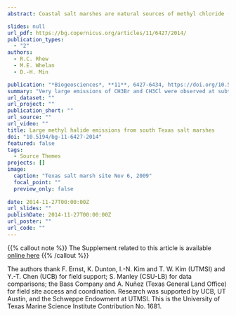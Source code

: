```yaml
---
abstract: Coastal salt marshes are natural sources of methyl chloride (CH3Cl) and methyl bromide (CH3Br) to the atmosphere, but measured emission rates vary widely by geography. Here we report large methyl halide fluxes from subtropical salt marshes of south Texas. Sites with the halophytic plant, Batis maritima, emitted methyl halides at rates that are orders of magnitude greater than sites containing other vascular plants or macroalgae. B. maritima emissions were generally highest at midday; however, diurnal variability was more pronounced for CH3Br than CH3Cl, and surprisingly high nighttime CH3Cl fluxes were observed in July. Seasonal and intra-site variability were large, even taking into account biomass differences. Overall, these subtropical salt marsh sites show much higher emission rates than temperate salt marshes at similar times of the year, supporting the contention that low-latitude salt marshes are significant sources of CH3Cl and CH3Br.

slides: null
url_pdf: https://bg.copernicus.org/articles/11/6427/2014/
publication_types:
  - "2"
authors:
  - R.C. Rhew
  - M.E. Whelan
  - D.-H. Min

publication: "*Biogeosciences*, **11**, 6427-6434, https://doi.org/10.5194/bg-11-6427-2014"
summary: "Very large emissions of CH3Br and CH3Cl were observed at subtropical salt marsh sites in south Texas, largely associated with Batis maritima.  Surprisingly large nighttime emissions were observed."
url_dataset: ""
url_project: ""
publication_short: ""
url_source: ""
url_video: ""
title: Large methyl halide emissions from south Texas salt marshes
doi: "10.5194/bg-11-6427-2014"
featured: false
tags:
  - Source Themes
projects: []
image:
  caption: "Texas salt marsh site Nov 6, 2009"
  focal_point: ""
  preview_only: false  
  
date: 2014-11-27T00:00:00Z  
url_slides: ""
publishDate: 2014-11-27T00:00:00Z
url_poster: ""
url_code: ""
---
```


{{% callout note %}}
The Supplement related to this article is available [online here](doi:10.5194/bg-11-6427-2014-supplement)
{{% /callout %}}

The authors thank F. Ernst, K. Dunton, I.-N. Kim and T. W. Kim (UTMSI) and Y.-T. Chen (UCB) for field support; S. Manley (CSU-LB) for data comparisons; the Bass Company and A. Nuñez (Texas General Land Office) for field site access and coordination. Research was supported by UCB, UT Austin, and the Schweppe Endowment at UTMSI. This is the University of Texas Marine Science Institute Contribution No. 1681.